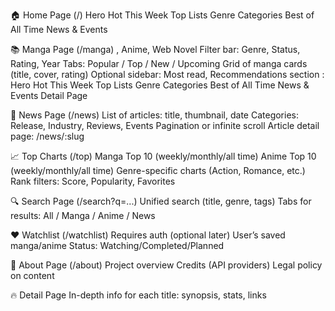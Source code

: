 🏠 Home Page (/)
Hero
Hot This Week
Top Lists
Genre Categories
Best of All Time
News & Events

📚 Manga Page (/manga) , Anime, Web Novel
Filter bar: Genre, Status, Rating, Year
Tabs: Popular / Top / New / Upcoming
Grid of manga cards (title, cover, rating)
Optional sidebar: Most read, Recommendations
section :
Hero
Hot This Week
Top Lists
Genre Categories
Best of All Time
News & Events
Detail Page

📰 News Page (/news)
List of articles: title, thumbnail, date
Categories: Release, Industry, Reviews, Events
Pagination or infinite scroll
Article detail page: /news/:slug

📈 Top Charts (/top)
Manga Top 10 (weekly/monthly/all time)
Anime Top 10 (weekly/monthly/all time)
Genre-specific charts (Action, Romance, etc.)
Rank filters: Score, Popularity, Favorites

🔍 Search Page (/search?q=...)
Unified search (title, genre, tags)
Tabs for results: All / Manga / Anime / News

❤️ Watchlist (/watchlist)
Requires auth (optional later)
User’s saved manga/anime
Status: Watching/Completed/Planned

📄 About Page (/about)
Project overview
Credits (API providers)
Legal policy on content

🔥 Detail Page In-depth info for each title: synopsis, stats, links
